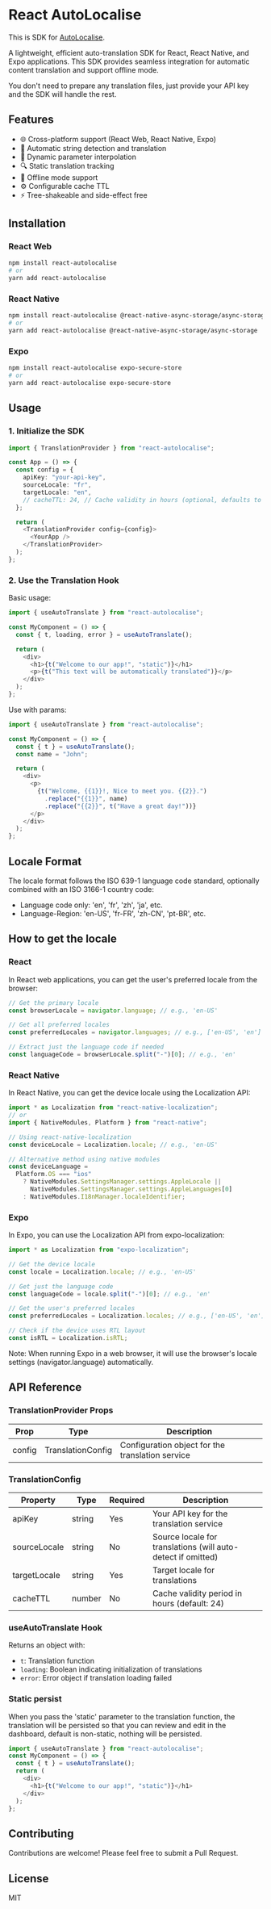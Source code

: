 # React AutoLocalise

This is SDK for [AutoLocalise](<[AutoLocalise](https://www.autolocalise.com)>).

A lightweight, efficient auto-translation SDK for React, React Native, and Expo applications. This SDK provides seamless integration for automatic content translation and support offline mode.

You don't need to prepare any translation files, just provide your API key and the SDK will handle the rest.

## Features

- 🌐 Cross-platform support (React Web, React Native, Expo)
- 🚀 Automatic string detection and translation
- 🎯 Dynamic parameter interpolation
- 🔍 Static translation tracking
- 🔌 Offline mode support
- ⚙️ Configurable cache TTL
- ⚡️ Tree-shakeable and side-effect free

## Installation

### React Web

```bash
npm install react-autolocalise
# or
yarn add react-autolocalise
```

### React Native

```bash
npm install react-autolocalise @react-native-async-storage/async-storage
# or
yarn add react-autolocalise @react-native-async-storage/async-storage
```

### Expo

```bash
npm install react-autolocalise expo-secure-store
# or
yarn add react-autolocalise expo-secure-store
```

## Usage

### 1. Initialize the SDK

```typescript
import { TranslationProvider } from "react-autolocalise";

const App = () => {
  const config = {
    apiKey: "your-api-key",
    sourceLocale: "fr",
    targetLocale: "en",
    // cacheTTL: 24, // Cache validity in hours (optional, defaults to 24)
  };

  return (
    <TranslationProvider config={config}>
      <YourApp />
    </TranslationProvider>
  );
};
```

### 2. Use the Translation Hook

Basic usage:

```typescript
import { useAutoTranslate } from "react-autolocalise";

const MyComponent = () => {
  const { t, loading, error } = useAutoTranslate();

  return (
    <div>
      <h1>{t("Welcome to our app!", "static")}</h1>
      <p>{t("This text will be automatically translated")}</p>
    </div>
  );
};
```

Use with params:

```typescript
import { useAutoTranslate } from "react-autolocalise";

const MyComponent = () => {
  const { t } = useAutoTranslate();
  const name = "John";

  return (
    <div>
      <p>
        {t("Welcome, {{1}}!, Nice to meet you. {{2}}.")
          .replace("{{1}}", name)
          .replace("{{2}}", t("Have a great day!"))}
      </p>
    </div>
  );
};
```

## Locale Format

The locale format follows the ISO 639-1 language code standard, optionally combined with an ISO 3166-1 country code:

- Language code only: 'en', 'fr', 'zh', 'ja', etc.
- Language-Region: 'en-US', 'fr-FR', 'zh-CN', 'pt-BR', etc.

## How to get the locale

### React

In React web applications, you can get the user's preferred locale from the browser:

```typescript
// Get the primary locale
const browserLocale = navigator.language; // e.g., 'en-US'

// Get all preferred locales
const preferredLocales = navigator.languages; // e.g., ['en-US', 'en']

// Extract just the language code if needed
const languageCode = browserLocale.split("-")[0]; // e.g., 'en'
```

### React Native

In React Native, you can get the device locale using the Localization API:

```typescript
import * as Localization from "react-native-localization";
// or
import { NativeModules, Platform } from "react-native";

// Using react-native-localization
const deviceLocale = Localization.locale; // e.g., 'en-US'

// Alternative method using native modules
const deviceLanguage =
  Platform.OS === "ios"
    ? NativeModules.SettingsManager.settings.AppleLocale ||
      NativeModules.SettingsManager.settings.AppleLanguages[0]
    : NativeModules.I18nManager.localeIdentifier;
```

### Expo

In Expo, you can use the Localization API from expo-localization:

```typescript
import * as Localization from "expo-localization";

// Get the device locale
const locale = Localization.locale; // e.g., 'en-US'

// Get just the language code
const languageCode = locale.split("-")[0]; // e.g., 'en'

// Get the user's preferred locales
const preferredLocales = Localization.locales; // e.g., ['en-US', 'en']

// Check if the device uses RTL layout
const isRTL = Localization.isRTL;
```

Note: When running Expo in a web browser, it will use the browser's locale settings (navigator.language) automatically.

## API Reference

### TranslationProvider Props

| Prop   | Type              | Description                                      |
| ------ | ----------------- | ------------------------------------------------ |
| config | TranslationConfig | Configuration object for the translation service |

### TranslationConfig

| Property     | Type   | Required | Description                                                  |
| ------------ | ------ | -------- | ------------------------------------------------------------ |
| apiKey       | string | Yes      | Your API key for the translation service                     |
| sourceLocale | string | No       | Source locale for translations (will auto-detect if omitted) |
| targetLocale | string | Yes      | Target locale for translations                               |
| cacheTTL     | number | No       | Cache validity period in hours (default: 24)                 |

### useAutoTranslate Hook

Returns an object with:

- `t`: Translation function
- `loading`: Boolean indicating initialization of translations
- `error`: Error object if translation loading failed

### Static persist

When you pass the 'static' parameter to the translation function, the translation will be persisted so that you can review and edit in the dashboard, default is non-static, nothing will be persisted.

```typescript
import { useAutoTranslate } from "react-autolocalise";
const MyComponent = () => {
  const { t } = useAutoTranslate();
  return (
    <div>
      <h1>{t("Welcome to our app!", "static")}</h1>
    </div>
  );
};
```

## Contributing

Contributions are welcome! Please feel free to submit a Pull Request.

## License

MIT
